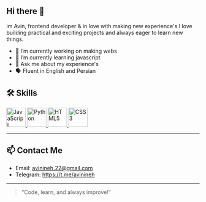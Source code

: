 ## Hi there 👋

im Avin, frontend developer & in love with making new experience's
I love building practical and exciting projects and always eager to learn new things.


- 🔭 I’m currently working on making webs
- 🌱 I’m currently learning javascript
- 💬 Ask me about my experience's
- 🗣 Fluent in English and Persian
  
## 🛠 Skills

<p>
  <a href="https://developer.mozilla.org/en-US/docs/Web/JavaScript" target="_blank" title="JavaScript">
    <img src="https://cdn.jsdelivr.net/gh/devicons/devicon/icons/javascript/javascript-original.svg" alt="JavaScript" width="50" height="50"/>
  </a>
  <a href="https://www.python.org/" target="_blank" title="Python">
    <img src="https://cdn.jsdelivr.net/gh/devicons/devicon/icons/python/python-original.svg" alt="Python" width="50" height="50"/>
  </a>
  <a href="https://developer.mozilla.org/en-US/docs/Web/HTML" target="_blank" title="HTML5">
    <img src="https://cdn.jsdelivr.net/gh/devicons/devicon/icons/html5/html5-original.svg" alt="HTML5" width="50" height="50"/>
  </a>
  <a href="https://developer.mozilla.org/en-US/docs/Web/CSS" target="_blank" title="CSS3">
    <img src="https://cdn.jsdelivr.net/gh/devicons/devicon/icons/css3/css3-original.svg" alt="CSS3" width="50" height="50"/>
  </a>
</p>

---

## 📫 Contact Me

- Email: avinineh.22@gmail.com
- Telegram: https://t.me/avinineh

---

> “Code, learn, and always improve!”

